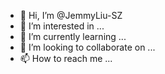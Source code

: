 - 👋 Hi, I’m @JemmyLiu-SZ
- 👀 I’m interested in ...
- 🌱 I’m currently learning ...
- 💞️ I’m looking to collaborate on ...
- 📫 How to reach me ...

<!---
JemmyLiu-SZ/JemmyLiu-SZ is a ✨ special ✨ repository because its `README.md` (this file) appears on your GitHub profile.
You can click the Preview link to take a look at your changes.
--->
